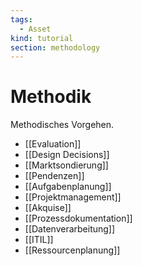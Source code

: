 ```yaml
---
tags:
  - Asset
kind: tutorial
section: methodology
---
```

# Methodik

Methodisches Vorgehen.

* [[Evaluation]]
* [[Design Decisions]]
* [[Marktsondierung]]
* [[Pendenzen]]
* [[Aufgabenplanung]]
* [[Projektmanagement]]
* [[Akquise]]
* [[Prozessdokumentation]]
* [[Datenverarbeitung]]
* [[ITIL]]
* [[Ressourcenplanung]]
